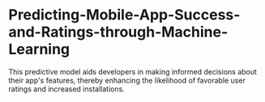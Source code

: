 # Predicting-Mobile-App-Success-and-Ratings-through-Machine-Learning
This predictive model aids developers in making informed decisions about their app's features, thereby enhancing the likelihood of favorable user ratings and increased installations.
